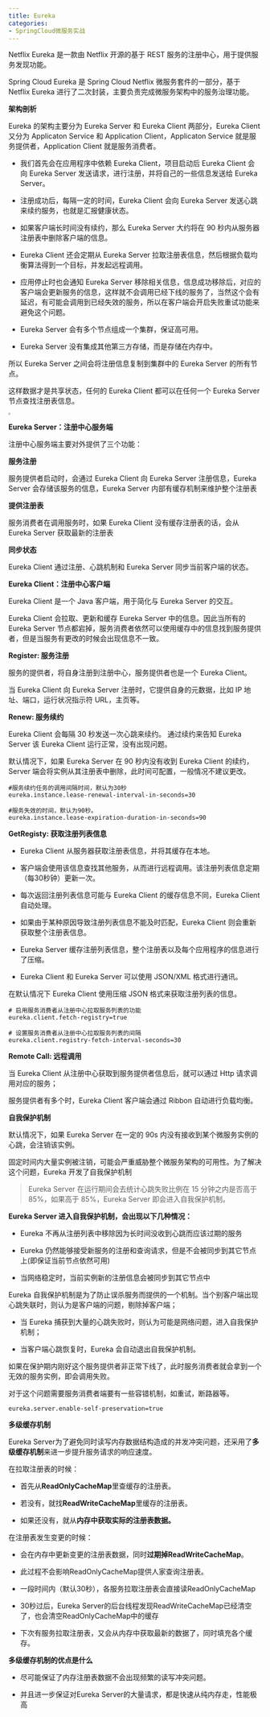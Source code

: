 ```yaml
---
title: Eureka
categories: 
- SpringCloud微服务实战
---
```


Netflix Eureka 是一款由 Netflix 开源的基于 REST 服务的注册中心，用于提供服务发现功能。

Spring Cloud Eureka 是 Spring Cloud Netflix 微服务套件的一部分，基于 Netflix Eureka 进行了二次封装，主要负责完成微服务架构中的服务治理功能。

**架构剖析**

Eureka 的架构主要分为 Eureka Server 和 Eureka Client 两部分，Eureka Client 又分为 Applicaton Service 和 Application Client，Applicaton Service 就是服务提供者，Application Client 就是服务消费者。

* 我们首先会在应用程序中依赖 Eureka Client，项目启动后 Eureka Client 会向 Eureka Server 发送请求，进行注册，并将自己的一些信息发送给 Eureka Server。

* 注册成功后，每隔一定的时间，Eureka Client 会向 Eureka Server 发送心跳来续约服务，也就是汇报健康状态。 

* 如果客户端长时间没有续约，那么 Eureka Server 大约将在 90 秒内从服务器注册表中删除客户端的信息。 

* Eureka Client 还会定期从 Eureka Server 拉取注册表信息，然后根据负载均衡算法得到一个目标，并发起远程调用。

* 应用停止时也会通知 Eureka Server 移除相关信息，信息成功移除后，对应的客户端会更新服务的信息，这样就不会调用已经下线的服务了，当然这个会有延迟，有可能会调用到已经失效的服务，所以在客户端会开启失败重试功能来避免这个问题。

* Eureka Server 会有多个节点组成一个集群，保证高可用。

* Eureka Server 没有集成其他第三方存储，而是存储在内存中。

所以 Eureka Server 之间会将注册信息复制到集群中的 Eureka Server 的所有节点。 

这样数据才是共享状态，任何的 Eureka Client 都可以在任何一个 Eureka Server 节点查找注册表信息。

<img src="https://img-blog.csdnimg.cn/042a0285aaea4ccabd0a860878dccc2d.png" style="zoom:25%;" />

**Eureka Server：注册中心服务端**

注册中心服务端主要对外提供了三个功能：

**服务注册**

服务提供者启动时，会通过 Eureka Client 向 Eureka Server 注册信息，Eureka Server 会存储该服务的信息，Eureka Server 内部有缓存机制来维护整个注册表

**提供注册表**

服务消费者在调用服务时，如果 Eureka Client 没有缓存注册表的话，会从 Eureka Server 获取最新的注册表

**同步状态**

Eureka Client 通过注册、心跳机制和 Eureka Server 同步当前客户端的状态。

**Eureka Client：注册中心客户端**

Eureka Client 是一个 Java 客户端，用于简化与 Eureka Server 的交互。

Eureka Client 会拉取、更新和缓存 Eureka Server 中的信息。因此当所有的 Eureka Server 节点都宕掉，服务消费者依然可以使用缓存中的信息找到服务提供者，但是当服务有更改的时候会出现信息不一致。

**Register: 服务注册**

服务的提供者，将自身注册到注册中心，服务提供者也是一个 Eureka Client。

当 Eureka Client 向 Eureka Server 注册时，它提供自身的元数据，比如 IP 地址、端口，运行状况指示符 URL，主页等。

**Renew: 服务续约**

Eureka Client 会每隔 30 秒发送一次心跳来续约。 通过续约来告知 Eureka Server 该 Eureka Client 运行正常，没有出现问题。 

默认情况下，如果 Eureka Server 在 90 秒内没有收到 Eureka Client 的续约，Server 端会将实例从其注册表中删除，此时间可配置，一般情况不建议更改。

```properties
#服务续约任务的调用间隔时间，默认为30秒
eureka.instance.lease-renewal-interval-in-seconds=30

#服务失效的时间，默认为90秒。
eureka.instance.lease-expiration-duration-in-seconds=90
```

**GetRegisty: 获取注册列表信息**

* Eureka Client 从服务器获取注册表信息，并将其缓存在本地。

* 客户端会使用该信息查找其他服务，从而进行远程调用。该注册列表信息定期（每30秒钟）更新一次。

* 每次返回注册列表信息可能与 Eureka Client 的缓存信息不同，Eureka Client 自动处理。

* 如果由于某种原因导致注册列表信息不能及时匹配，Eureka Client 则会重新获取整个注册表信息。

* Eureka Server 缓存注册列表信息，整个注册表以及每个应用程序的信息进行了压缩。

* Eureka Client 和 Eureka Server 可以使用 JSON/XML 格式进行通讯。

在默认情况下 Eureka Client 使用压缩 JSON 格式来获取注册列表的信息。

```properties
# 启用服务消费者从注册中心拉取服务列表的功能
eureka.client.fetch-registry=true

# 设置服务消费者从注册中心拉取服务列表的间隔
eureka.client.registry-fetch-interval-seconds=30
```

**Remote Call: 远程调用**

当 Eureka Client 从注册中心获取到服务提供者信息后，就可以通过 Http 请求调用对应的服务；

服务提供者有多个时，Eureka Client 客户端会通过 Ribbon 自动进行负载均衡。

**自我保护机制**

默认情况下，如果 Eureka Server 在一定的 90s 内没有接收到某个微服务实例的心跳，会注销该实例。

固定时间内大量实例被注销，可能会严重威胁整个微服务架构的可用性。为了解决这个问题，Eureka 开发了自我保护机制

> Eureka Server 在运行期间会去统计心跳失败比例在 15 分钟之内是否高于 85%，如果高于 85%，Eureka Server 即会进入自我保护机制。

**Eureka Server 进入自我保护机制，会出现以下几种情况：**

-  Eureka 不再从注册列表中移除因为长时间没收到心跳而应该过期的服务 

-  Eureka 仍然能够接受新服务的注册和查询请求，但是不会被同步到其它节点上(即保证当前节点依然可用) 

-  当网络稳定时，当前实例新的注册信息会被同步到其它节点中 

Eureka 自我保护机制是为了防止误杀服务而提供的一个机制。当个别客户端出现心跳失联时，则认为是客户端的问题，剔除掉客户端；

* 当 Eureka 捕获到大量的心跳失败时，则认为可能是网络问题，进入自我保护机制；

* 当客户端心跳恢复时，Eureka 会自动退出自我保护机制。

如果在保护期内刚好这个服务提供者非正常下线了，此时服务消费者就会拿到一个无效的服务实例，即会调用失败。

对于这个问题需要服务消费者端要有一些容错机制，如重试，断路器等。

```properties
eureka.server.enable-self-preservation=true
```

**多级缓存机制**

Eureka Server为了避免同时读写内存数据结构造成的并发冲突问题，还采用了**多级缓存机制**来进一步提升服务请求的响应速度。

在拉取注册表的时候：

-  首先从**ReadOnlyCacheMap**里查缓存的注册表。 

-  若没有，就找**ReadWriteCacheMap**里缓存的注册表。 

-  如果还没有，就从**内存中获取实际的注册表数据。** 

在注册表发生变更的时候：

-  会在内存中更新变更的注册表数据，同时**过期掉ReadWriteCacheMap**。 

-  此过程不会影响ReadOnlyCacheMap提供人家查询注册表。 

-  一段时间内（默认30秒），各服务拉取注册表会直接读ReadOnlyCacheMap 

-  30秒过后，Eureka Server的后台线程发现ReadWriteCacheMap已经清空了，也会清空ReadOnlyCacheMap中的缓存 

-  下次有服务拉取注册表，又会从内存中获取最新的数据了，同时填充各个缓存。 

**多级缓存机制的优点是什么**

-  尽可能保证了内存注册表数据不会出现频繁的读写冲突问题。 

-  并且进一步保证对Eureka Server的大量请求，都是快速从纯内存走，性能极高 